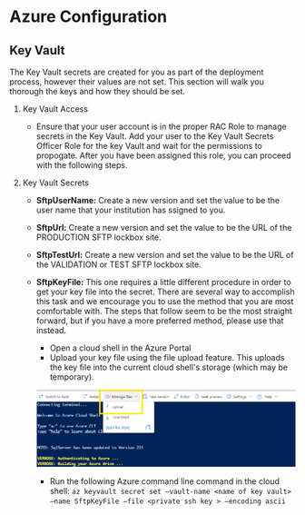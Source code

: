 # Azure Configuration

## Key Vault
The Key Vault secrets are created for you as part of the deployment process, however their values are not set.  This section will walk you thorough the keys and how they should be set.

1. Key Vault Access
   - Ensure that your user account is in the proper RAC Role to manage secrets in the Key Vault.  Add your user to the Key Vault Secrets Officer Role for the key Vault and wait for the permissions to propogate.  After you have been assigned this role, you can proceed with the following steps.

2. Key Vault Secrets
   - **SftpUserName:** Create a new version and set the value to be the user name that your institution has ssigned to you.
   - **SftpUrl:** Create a new version and set the value to be the URL of the PRODUCTION SFTP lockbox site.
   - **SftpTestUrl:** Create a new version and set the value to be the URL of the VALIDATION or TEST SFTP lockbox site.
   - **SftpKeyFile:** This one requires a little different procedure in order to get your key file into the secret. There are several way to accomplish this task and we encourage you to use the method that you are most comfortable with.  The steps that follow seem to be the most straight forward, but if you have a more preferred method, please use that instead.

     - Open a cloud shell in the Azure Portal
     - Upload your key file using the file upload feature.  This uploads the key file into the current cloud shell's storage (which may be temporary).

     ![File upload screenshot](/assests/FileUpload.png)

     - Run the following Azure command line command in the cloud shell: `az keyvault secret set –vault-name <name of key vault> –name SftpKeyFile –file <private ssh key > –encoding ascii`

